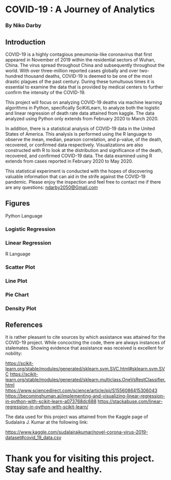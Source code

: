 # COVID-19 : A Journey of Analytics 
### By Niko Darby 


## Introduction

<p> COVID-19 is a highly contagious pneumonia-like coronavirus that first appeared in November of 2019 within the residential sectors of Wuhan, China. The virus spread throughout China and subsequently throughout the world. With over three-million reported cases globally and over two-hundred thousand deaths, COVID-19 is deemed to be one of the most drastic plagues of the past century. During these tumultuous times it is essential to examine the data that is provided by medical centers to further confirm the intensity of the COVID-19. 

This project will focus on analyzing COVID-19 deaths via machine learning algorithms in Python, specifically SciKitLearn, to analyze both the logistic and linear regression of death rate data attained from kaggle. The data analyzed using Python only extends from February 2020 to March 2020. 

In addition, there is a statistical analysis of COVID-19 data in the United States of America. This analysis is performed using the R language to observe the mean, median, pearson correlation, and p-value, of the death, recovered, or confirmed data respectively. Visualizations are also constructed with R to look at the distribution and significance of the death, recovered, and confirmed COVID-19 data. The data examined using R extends from cases reported in February 2020 to May 2020.

This statistical experiment is conducted with the hopes of discovering valuable information that can aid in the strife against the COVID-19 pandemic. Please enjoy the inspection and feel free to contact me if there are any questions: ndarby2050@Gmail.com </p>

## Figures

<p> Python Language </p>

### Logistic Regression

### Linear Regression


<p> R Language </p>

### Scatter Plot

### Line Plot 

### Pie Chart 

### Density Plot







## References

<P> It is rather pleasant to cite sources by which assistance was attained for the COVID-19 project. While concocting the code, there are always instances of stalemates. Showing evidence that assistance was received is excellent for nobility: 

https://scikit-learn.org/stable/modules/generated/sklearn.svm.SVC.html#sklearn.svm.SVC
https://scikit-learn.org/stable/modules/generated/sklearn.multiclass.OneVsRestClassifier.html
https://www.sciencedirect.com/science/article/pii/S1556086415306043
https://becominghuman.ai/implementing-and-visualizing-linear-regression-in-python-with-scikit-learn-a073768dc688
https://stackabuse.com/linear-regression-in-python-with-scikit-learn/

<p> The data used for this project was attained from the Kaggle page of Sudalaira J. Kumar at the following link: </p>
  
  https://www.kaggle.com/sudalairajkumar/novel-corona-virus-2019-dataset#covid_19_data.csv
  
# Thank you for visiting this project. Stay safe and healthy.

